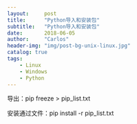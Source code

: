 ```yaml
---
layout:     post
title:      "Python导入和安装包"
subtitle:   "Python导入和安装包"
date:       2018-06-05 
author:     "Carlos"
header-img: "img/post-bg-unix-linux.jpg"
catalog: true
tags:
    - Linux
    - Windows
    - Python
---
```


导出：pip freeze > pip_list.txt

安装通过文件：pip install -r pip_list.txt
